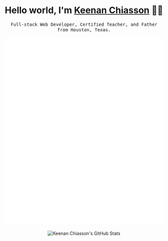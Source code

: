 <h1 align="center">Hello world, I'm <a href="http://keenan.vip" target="_blank">Keenan Chiasson</a> 🐱‍💻</h1>

<p align="center">
    <samp>
    Full-stack Web Developer, Certified Teacher, and Father from Houston, Texas.
    </samp>
    <br/>
    <br/>
    <img src="https://raw.githubusercontent.com/laszlo-ratesic/github-stats-transparent/output/generated/overview.svg">
    <img src="https://raw.githubusercontent.com/laszlo-ratesic/github-stats-transparent/output/generated/languages.svg">
    <br/>
    <br/>
    <img src="https://github-readme-stats.vercel.app/api?username=laszlo-ratesic&show_icons=true&hide=stars&theme=codeSTACKr" alt="Keenan Chiasson's GitHub Stats">
</p>